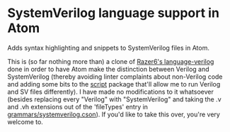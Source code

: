 # SystemVerilog language support in Atom

Adds syntax highlighting and snippets to SystemVerilog files in Atom.

This is (so far nothing more than) a clone of [Razer6's language-verilog](https://atom.io/packages/language-verilog) done in order to have Atom make the distinction between Verilog and SystemVerilog (thereby avoiding linter complaints about non-Verilog code and adding some bits to the [script](https://atom.io/packages/script) package that'll allow me to run Verilog and SV files differently). I have made no modifications to it whatsoever (besides replacing every "Verilog" with "SystemVerilog" and taking the .v and .vh extensions out of the 'fileTypes' entry in [grammars/systemverilog.cson](grammars/systemverilog.cson)). If you'd like to take this over, you're very welcome to.
